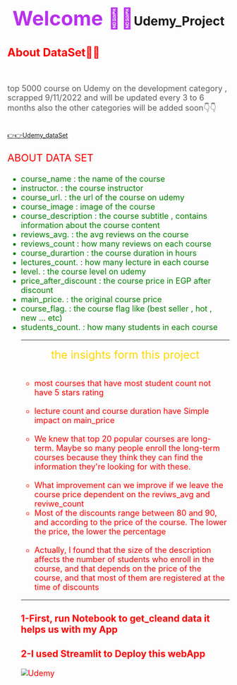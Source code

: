 <html>
    <head>
    </head>
    <body>
        <h1 id='head'><center><span style="color: #B830ED; font-size: 45px;">Welcome 👋👋</span><span >Udemy_Project</span></center></h1>
        <h2 style="color:red; font-size: 25px;">About DataSet🧐🧐</h2><br>
        <p style="color:#5b5b5b; font-size: 18px;"> top 5000 course on Udemy on the development category , scrapped 9/11/2022 and will be updated every 3 to 6 months also the other categories will be added soon👇👇</p><br>
        <a href="https://www.kaggle.com/datasets/mahmoudahmed6/udemy-top-5k-course-2022" target="_blank">👉👉Udemy_dataSet </a>
        <p  style="color:red; font-size: 23px;"> ABOUT DATA SET </p>
        <ul style="color:green; font-size: 18px;"   >
         <li id="up">course_name : the name of the course</li>
         <li>instructor. : the course instructor</li>
         <li>course_url. : the url of the course on udemy</li>
         <li>course_image : image of the course</li>
         <li>course_description : the course subtitle , contains information about the course content</li>
         <li>reviews_avg. : the avg reviews on the course</li>
         <li>reviews_count : how many reviews on each course</li>
         <li>course_durartion : the course duration in hours</li>
         <li>lectures_count. : how many lecture in each course</li> 
         <li>level. : the course level on udemy</li>
         <li>price_after_discount : the course price in EGP after discount</li>             
         <li>main_price. : the original course price</li>
         <li>course_flag. : the course flag like (best seller , hot , new … etc)</li>    
         <li>students_count. : how many students in each course</li>   
        </ul> 
        <ul style="color:#ff0000;font-size:18px">
        <hr>
<center style="color:#FFD700;font-size:25px">the insights form this project </center><br>
<ul style="color:#ff0000;font-size:18px">
    <li>most courses that have most student count not have 5 stars rating</li><br>
    <li>lecture count and course duration have Simple impact on main_price</li><br>
    <li>We knew that top 20 popular courses are long-term. Maybe so many people enroll the long-term courses because they think they can find the information they're looking for with these.</li><br>
    <li>What improvement can we improve if we leave the course price dependent on the reviws_avg and reviwe_count</li>
    <li>Most of the discounts range between 80 and 90, and according to the price of the course. The lower the price, the lower the percentage</li><br>
    <li>Actually, I found that the size of the description affects the number of students who enroll in the course, and that depends on the price of the course, and that most of them are registered at the time of discounts</li>
</ul><hr>
         <h3>1-First, run Notebook to get_cleand data it helps us with my App</h3>
    <h3>2-I used Streamlit to Deploy this webApp</h3>
    </body>
</html>

![Udemy](https://business.udemy.com/wp-content/uploads/2021/10/logo-udemy-purple-animation.gif)
